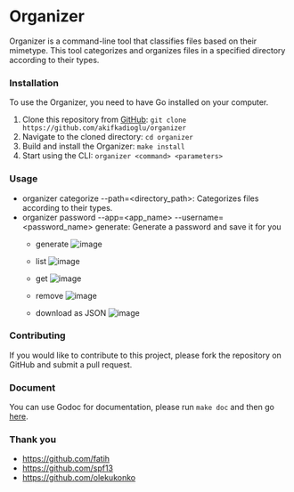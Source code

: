 # Organizer

Organizer is a command-line tool that classifies files based on their mimetype. This tool categorizes and organizes files in a specified directory according to their types.

### Installation

To use the Organizer, you need to have Go installed on your computer.

1. Clone this repository from [GitHub](https://github.com/akifkadioglu/organizer): `git clone https://github.com/akifkadioglu/organizer`
2. Navigate to the cloned directory: `cd organizer`
3. Build and install the Organizer: `make install`
4. Start using the CLI: `organizer <command> <parameters>`

### Usage

- organizer categorize --path=<directory_path>: Categorizes files according to their types.
- organizer password --app=<app_name> --username=<password_name> generate: Generate a password and save it for you
  - generate ![image](https://github.com/akifkadioglu/organizer/assets/68117188/dc642e31-ffa9-4d18-bcf0-fe374fcfff50)

  - list ![image](https://github.com/akifkadioglu/organizer/assets/68117188/a1c479fe-1f39-4979-b208-303b4a42087d)

  - get ![image](https://github.com/akifkadioglu/organizer/assets/68117188/f57ea950-8b03-42cb-bcb9-e60feb7d0484)

  - remove ![image](https://github.com/akifkadioglu/organizer/assets/68117188/9fcaf5d0-d9b0-4a00-9ebd-7d06467406d7)

  - download as JSON ![image](https://github.com/akifkadioglu/organizer/assets/68117188/a1b98d21-1e55-47c5-a3de-2fa73832ece3)






### Contributing

If you would like to contribute to this project, please fork the repository on GitHub and submit a pull request.

### Document

You can use Godoc for documentation, please run `make doc` and then go [here](http://localhost:6060).

### Thank you

- https://github.com/fatih
- https://github.com/spf13
- https://github.com/olekukonko
